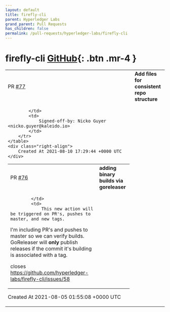```yaml
---
layout: default
title: firefly-cli
parent: Hyperledger Labs
grand_parent: Pull Requests
has_children: false
permalink: /pull-requests/hyperledger-labs/firefly-cli
---
```


# firefly-cli <span class="fs-3 right-align">[GitHub](https://github.com/hyperledger-labs/firefly-cli){: .btn .mr-4 }</span>


<div>
    <table>
        <tr>
            <td>
                PR <a href="https://github.com/hyperledger-labs/firefly-cli/pull/77" class=".btn">#77</a>
            </td>
            <td>
                <b>
                    Add files for consistent repo structure
                </b>
            </td>
        </tr>
        <tr>
            <td>
                
            </td>
            <td>
                Signed-off-by: Nicko Guyer <nicko.guyer@kaleido.io>
            </td>
        </tr>
    </table>
    <div class="right-align">
        Created At 2021-08-10 17:29:44 +0000 UTC
    </div>
</div>

<div>
    <table>
        <tr>
            <td>
                PR <a href="https://github.com/hyperledger-labs/firefly-cli/pull/76" class=".btn">#76</a>
            </td>
            <td>
                <b>
                    adding binary builds via goreleaser
                </b>
            </td>
        </tr>
        <tr>
            <td>
                
            </td>
            <td>
                This new action will be triggered on PR's, pushes to master, and new tags.

I'm including PR's and pushes to master so we can verify builds. GoReleaser will **only** publish releases if the commit it's building is associated with a tag.

closes https://github.com/hyperledger-labs/firefly-cli/issues/58
            </td>
        </tr>
    </table>
    <div class="right-align">
        Created At 2021-08-05 01:55:08 +0000 UTC
    </div>
</div>

